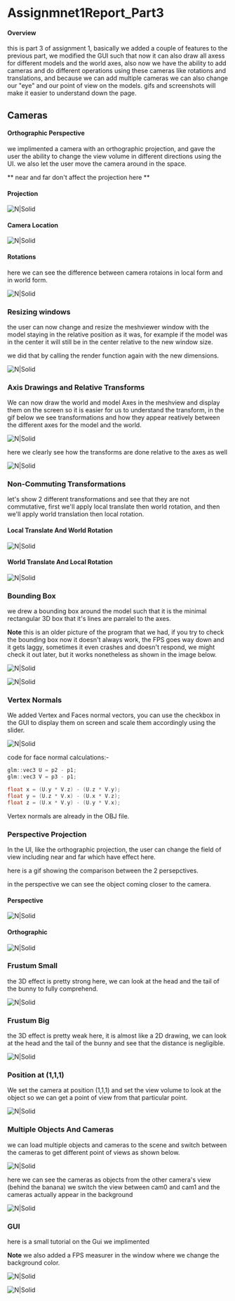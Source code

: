 # Assignmnet1Report_Part3

#### Overview
this is part 3 of assignment 1, basically we added a couple of features to the previous part, we modified the GUI such that now it can also draw all axess for different models and the world axes, also now we have the ability to add cameras and do different operations using these cameras like rotations and translations, and because we can add multiple cameras we can also change our "eye" and our point of view on the models.
gifs and screenshots will make it easier to understand down the page.

## Cameras

#### Orthographic Perspective
we implimented a camera with an orthographic projection, and gave the user the ability to change the view volume in different directions using the UI.
we also let the user move the camera around in the space.

** near and far don't affect the projection here **

#### Projection

![N|Solid](part3Pics/OrthographicProjections.gif)

#### Camera Location

![N|Solid](part3Pics/camLocation.gif)

#### Rotations

here we can see the difference between camera rotaions in local form and in world form.

![N|Solid](part3Pics/CamRotationsLocalVsWorld.gif)

### Resizing windows

the user can now change and resize the meshviewer window with the model staying in the relative position as it was, for example if the model was in the center it will still be in the center relative to the new window size.

we did that by calling the render function again with the new dimensions.

![N|Solid](part3Pics/screenResizee.gif)

### Axis Drawings and Relative Transforms

We can now draw the world and model Axes in the meshview and display them on the screen so it is easier for us to understand the transform, in the gif below we see transformations and how they appear reatively between the different axes for the model and the world.

![N|Solid](part3Pics/axisRot.gif)

here we clearly see how the transforms are done relative to the axes as well

![N|Solid](part3Pics/axisTransforms2.gif)


### Non-Commuting Transformations

let's show 2 different transformations and see that they are not commutative, first we'll apply local translate then world rotation, and then we'll apply world translation then local rotation.

#### Local Translate And World Rotation

![N|Solid](part3Pics/NonCommunativeT1.gif)

#### World Translate And Local Rotation

![N|Solid](part3Pics/NonCommunativeT2.gif)

### Bounding Box

we drew a bounding box around the model such that it is the minimal rectangular 3D box that it's lines are parralel to the axes.

**Note** this is an older picture of the program that we had, if you try to check the bounding box now it doesn't always work, the FPS goes way down and it gets laggy, sometimes it even crashes and doesn't respond, we might check it out later, but it works nonetheless as shown in the image below.

![N|Solid](part3Pics/boundingbox1.jpg)

![N|Solid](part3Pics/boundingbox2.jpg)

### Vertex Normals

We added Vertex and Faces normal vectors, you can use the checkbox in the GUI to display them on screen and scale them accordingly using the slider.

![N|Solid](part3Pics/normalVecotrs.gif)

code for face normal calculations:-

``` c++
glm::vec3 U = p2 - p1;
glm::vec3 V = p3 - p1;

float x = (U.y * V.z) - (U.z * V.y);
float y = (U.z * V.x) - (U.x * V.z);
float z = (U.x * V.y) - (U.y * V.x);
```
Vertex normals are already in the OBJ file.

### Perspective Projection

In the UI, like the orthographic projection, the user can change the field of view including near and far which have effect here.

here is a gif showing the comparison between the 2 persepctives.

in the perspective we can see the object coming closer to the camera.

#### Perspective

![N|Solid](part3Pics/PerspectiveZTranslate.gif)

#### Orthographic

![N|Solid](part3Pics/orthographicZTranslate.gif)

### Frustum Small

the 3D effect is pretty strong here, we can look at the head and the tail of the bunny to fully comprehend.

![N|Solid](part3Pics/smallFrustum.jpg)

### Frustum Big

the 3D effect is pretty weak here, it is almost like a 2D drawing, we can look at the head and the tail of the bunny and see that the distance is negligible.

![N|Solid](part3Pics/bigFrustum.jpg)

### Position at (1,1,1)

We set the camera at position (1,1,1) and set the view volume to look at the object so we can get a point of view from that particular point.

![N|Solid](part3Pics/111position.jpg)

### Multiple Objects And Cameras

we can load multiple objects and cameras to the scene and switch between the cameras to get different point of views as shown below.

![N|Solid](part3Pics/multipleObjs.gif)

here we can see the cameras as objects from the other camera's view (behind the banana)
we switch the view between cam0 and cam1 and the cameras actually appear in the background

![N|Solid](part3Pics/multiplecameras.gif)

### GUI

here is a small tutorial on the Gui we implimented

**Note** we also added a FPS measurer in the window where we change the background color.

![N|Solid](part3Pics/guiTutorial.gif)

![N|Solid](part3Pics/gui1.jpg)


